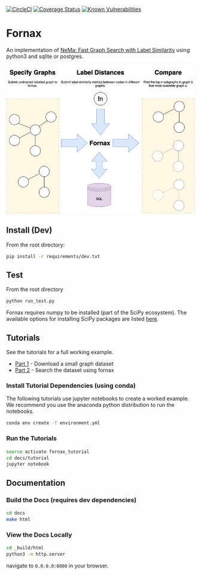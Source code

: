 [![CircleCI](https://circleci.com/gh/CDECatapult/fornax.svg?style=svg&circle-token=2110b6bc1d713698d241fd08ae60cd925e60062f)](https://circleci.com/gh/CDECatapult/fornax)
[![Coverage Status](https://coveralls.io/repos/github/CDECatapult/fornax/badge.svg?branch=master)](https://coveralls.io/github/CDECatapult/fornax?branch=master)
[![Known Vulnerabilities](https://snyk.io/test/github/CDECatapult/fornax/badge.svg)](https://snyk.io/test/github/CDECatapult/fornax/badge.svg)


# Fornax

An implementation of [NeMa: Fast Graph Search with Label Similarity](http://www.vldb.org/pvldb/vol6/p181-khan.pdf) using python3 and sqlite or postgres.

![FORNAX](./docs/img/fornax.png)

## Install (Dev)

From the root directory:

```bash
pip install -r requirements/dev.txt
``` 

## Test

From the root directory

```bash
python run_test.py
```

Fornax requires numpy to be installed (part of the SciPy ecosystem). 
The available options for installing SciPy packages are listed [here](https://scipy.org/install.html).

## Tutorials

See the tutorials for a full working example.

* [Part 1](https://github.com/CDECatapult/fornax/blob/master/docs/tutorial/tutorial1.ipynb) - Download a small graph dataset
* [Part 2](https://github.com/CDECatapult/fornax/blob/master/docs/tutorial/tutorial2.ipynb) - Search the dataset using fornax

### Install Tutorial Dependencies (using conda)

The following tutorials use jupyter notebooks to create a worked example.
We recommend you use the anaconda python distribution to run the notebooks.

```bash
conda env create -f environment.yml
```

### Run the Tutorials

```bash
source activate fornax_tutorial
cd docs/tutorial
jupyter notebook
```

## Documentation

### Build the Docs (requires dev dependencies)

```bash
cd docs
make html
```

### View the Docs Locally

```bash
cd _build/html
python3 -m http.server
```

navigate to `0.0.0.0:8000` in your browser.
